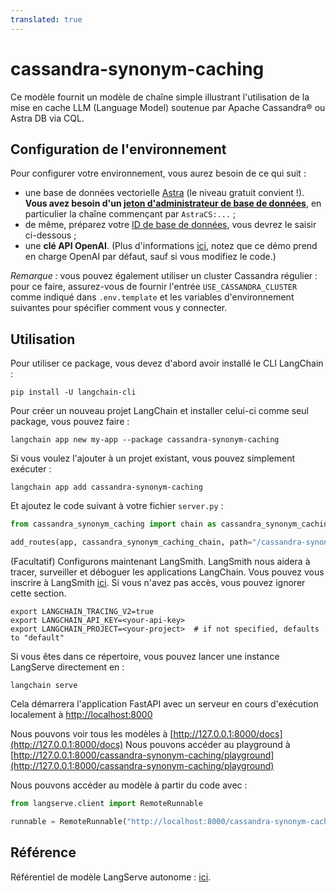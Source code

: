 ```yaml
---
translated: true
---
```


# cassandra-synonym-caching

Ce modèle fournit un modèle de chaîne simple illustrant l'utilisation de la mise en cache LLM (Language Model) soutenue par Apache Cassandra® ou Astra DB via CQL.

## Configuration de l'environnement

Pour configurer votre environnement, vous aurez besoin de ce qui suit :

- une base de données vectorielle [Astra](https://astra.datastax.com) (le niveau gratuit convient !). **Vous avez besoin d'un [jeton d'administrateur de base de données](https://awesome-astra.github.io/docs/pages/astra/create-token/#c-procedure)**, en particulier la chaîne commençant par `AstraCS:...` ;
- de même, préparez votre [ID de base de données](https://awesome-astra.github.io/docs/pages/astra/faq/#where-should-i-find-a-database-identifier), vous devrez le saisir ci-dessous ;
- une **clé API OpenAI**. (Plus d'informations [ici](https://cassio.org/start_here/#llm-access), notez que ce démo prend en charge OpenAI par défaut, sauf si vous modifiez le code.)

_Remarque :_ vous pouvez également utiliser un cluster Cassandra régulier : pour ce faire, assurez-vous de fournir l'entrée `USE_CASSANDRA_CLUSTER` comme indiqué dans `.env.template` et les variables d'environnement suivantes pour spécifier comment vous y connecter.

## Utilisation

Pour utiliser ce package, vous devez d'abord avoir installé le CLI LangChain :

```shell
pip install -U langchain-cli
```

Pour créer un nouveau projet LangChain et installer celui-ci comme seul package, vous pouvez faire :

```shell
langchain app new my-app --package cassandra-synonym-caching
```

Si vous voulez l'ajouter à un projet existant, vous pouvez simplement exécuter :

```shell
langchain app add cassandra-synonym-caching
```

Et ajoutez le code suivant à votre fichier `server.py` :

```python
from cassandra_synonym_caching import chain as cassandra_synonym_caching_chain

add_routes(app, cassandra_synonym_caching_chain, path="/cassandra-synonym-caching")
```

(Facultatif) Configurons maintenant LangSmith.
LangSmith nous aidera à tracer, surveiller et déboguer les applications LangChain.
Vous pouvez vous inscrire à LangSmith [ici](https://smith.langchain.com/).
Si vous n'avez pas accès, vous pouvez ignorer cette section.

```shell
export LANGCHAIN_TRACING_V2=true
export LANGCHAIN_API_KEY=<your-api-key>
export LANGCHAIN_PROJECT=<your-project>  # if not specified, defaults to "default"
```

Si vous êtes dans ce répertoire, vous pouvez lancer une instance LangServe directement en :

```shell
langchain serve
```

Cela démarrera l'application FastAPI avec un serveur en cours d'exécution localement à
[http://localhost:8000](http://localhost:8000)

Nous pouvons voir tous les modèles à [http://127.0.0.1:8000/docs](http://127.0.0.1:8000/docs)
Nous pouvons accéder au playground à [http://127.0.0.1:8000/cassandra-synonym-caching/playground](http://127.0.0.1:8000/cassandra-synonym-caching/playground)

Nous pouvons accéder au modèle à partir du code avec :

```python
from langserve.client import RemoteRunnable

runnable = RemoteRunnable("http://localhost:8000/cassandra-synonym-caching")
```

## Référence

Référentiel de modèle LangServe autonome : [ici](https://github.com/hemidactylus/langserve_cassandra_synonym_caching).
